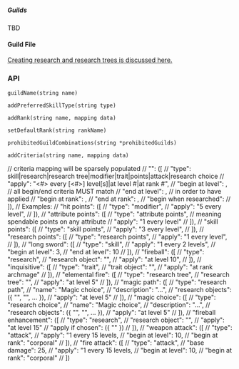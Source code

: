 ##### Guilds
TBD

#### Guild File

[Creating research and research trees is discussed here.](research.md)

### API

`guildName(string name)`

`addPreferredSkillType(string type)`

`addRank(string name, mapping data)`

`setDefaultRank(string rankName)`

`prohibitedGuildCombinations(string *prohibitedGuilds)`

`addCriteria(string name, mapping data)`

//  criteria mapping will be sparsely populated
//  "<item>": ([
//      "type": skill|research|research tree|modifier|trait|points|attack|research choice
//      "apply": "<#> every [<#>] level[s]|at level #|at rank #",
//      "begin at level": <level>,   // all begin/end criteria MUST match
//      "end at level": <level>,     // in order to have <item> applied
//      "begin at rank": <rank>,
//      "end at rank": <rank>,
//      "begin when researched": <research>
//  ]),
//  Examples:
//  "hit points": ([
//      "type": "modifier",
//      "apply": "5 every level",
//  ]),
//  "attribute points": ([
//      "type": "attribute points",   // meaning spendable points on any attribute
//      "apply": "1 every level"
//  ]),
//  "skill points": ([
//      "type": "skill points",
//      "apply": "3 every level",
//  ]),
//  "research points": ([
//      "type": "research points",
//      "apply": "1 every level",
//  ]),
//  "long sword": ([
//      "type": "skill",
//      "apply": "1 every 2 levels",
//      "begin at level": 3,
//      "end at level": 10
//  ]),
//  "fireball": ([
//      "type": "research",
//      "research object": "<path and file name>",
//      "apply": "at level 10",
//  ]),
//  "inquisitive": ([
//      "type": "trait",
//      "trait object": "<path and file name>",
//      "apply": "at rank archmage"
//  ]),
//  "elemental fire": ([
//      "type": "research tree",
//      "research tree": "<path and file name>",
//      "apply": "at level 5"
//   ]),
//  "magic path": ([
//      "type": "research path",
//      "name": "Magic choice",
//      "description": "...",
//      "research objects": ({ "<path and file name>", "<another>", ... }),
//      "apply": "at level 5"
//   ]),
//  "magic choice": ([
//      "type": "research choice",
//      "name": "Magic choice",
//      "description": "...",
//      "research objects": ({ "<path and file name>", "<another>", ... }),
//      "apply": "at level 5"
//   ]),
//  "fireball enhancement": ([
//      "type": "research",
//      "research object": "<path and file name>",
//      "apply": "at level 15"
//      "apply if chosen": ({ "<research or tree>" })
//   ]),
//  "weapon attack": ([
//      "type": "attack",
//      "apply": "1 every 15 levels,
//      "begin at level": 10,
//      "begin at rank": "corporal"
//  ]),
//  "fire attack": ([
//      "type": "attack",
//      "base damage": 25,
//      "apply": "1 every 15 levels,
//      "begin at level": 10,
//      "begin at rank": "corporal"
//  ])


